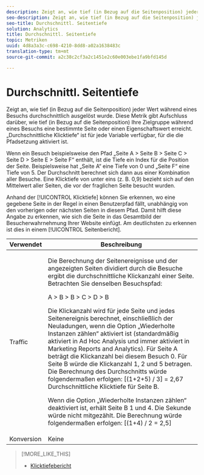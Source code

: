 ```yaml
---
description: Zeigt an, wie tief (in Bezug auf die Seitenposition) jeder Wert während eines Besuchs durchschnittlich ausgelöst wurde. Diese Metrik gibt Aufschluss darüber, wie tief (in Bezug auf die Seitenposition) Ihre Zielgruppe während eines Besuchs eine bestimmte Seite oder einen Eigenschaftswert erreicht. „Durchschnittliche Klicktiefe“ ist für jede Variable verfügbar, für die die Pfadsetzung aktiviert ist.
seo-description: Zeigt an, wie tief (in Bezug auf die Seitenposition) jeder Wert während eines Besuchs durchschnittlich ausgelöst wurde. Diese Metrik gibt Aufschluss darüber, wie tief (in Bezug auf die Seitenposition) Ihre Zielgruppe während eines Besuchs eine bestimmte Seite oder einen Eigenschaftswert erreicht. „Durchschnittliche Seitentiefe“ ist für jede Variable verfügbar, für die die Pfadsetzung aktiviert ist.
seo-title: Durchschnittl. Seitentiefe
solution: Analytics
title: Durchschnittl. Seitentiefe
topic: Metriken
uuid: 4d8a3a3c-c698-4210-8dd8-a02a1638483c
translation-type: tm+mt
source-git-commit: a2c38c2cf3a2c1451e2c60e003ebe1fa9bfd145d

---
```



# Durchschnittl. Seitentiefe

Zeigt an, wie tief (in Bezug auf die Seitenposition) jeder Wert während eines Besuchs durchschnittlich ausgelöst wurde. Diese Metrik gibt Aufschluss darüber, wie tief (in Bezug auf die Seitenposition) Ihre Zielgruppe während eines Besuchs eine bestimmte Seite oder einen Eigenschaftswert erreicht. „Durchschnittliche Klicktiefe“ ist für jede Variable verfügbar, für die die Pfadsetzung aktiviert ist.

Wenn ein Besuch beispielsweise den Pfad „Seite A &gt; Seite B &gt; Seite C &gt; Seite D &gt; Seite E &gt; Seite F“ enthält, ist die Tiefe ein Index für die Position der Seite. Beispielsweise hat „Seite A“ eine Tiefe von 0 und „Seite F“ eine Tiefe von 5. Der Durchschnitt berechnet sich dann aus einer Kombination aller Besuche. Eine Klicktiefe von unter eins (z. B. 0,9) bezieht sich auf den Mittelwert aller Seiten, die vor der fraglichen Seite besucht wurden.

Anhand der [!UICONTROL Klicktiefe] können Sie erkennen, wo eine gegebene Seite in der Regel in einen Benutzerpfad fällt, unabhängig von den vorherigen oder nächsten Seiten in diesem Pfad. Damit hilft diese Angabe zu erkennen, wie sich die Seite in das Gesamtbild der Besucherwahrnehmung Ihrer Website einfügt. Am deutlichsten zu erkennen ist dies in einem [!UICONTROL Seitenbericht].

<table id="table_E92B185A487C40E28C70EA30EDF73A40"> 
 <thead> 
  <tr> 
   <th colname="col1" class="entry"> Verwendet </th> 
   <th colname="col2" class="entry"> Beschreibung </th> 
  </tr> 
 </thead>
 <tbody> 
  <tr> 
   <td colname="col1"> Traffic </td> 
   <td colname="col2"> <p>Die Berechnung der Seitenereignisse und der angezeigten Seiten dividiert durch die Besuche ergibt die durchschnittliche Klickanzahl einer Seite. Betrachten Sie denselben Besuchspfad: </p> <p>A &gt; B &gt; B &gt; C &gt; D &gt; B </p> <p>Die Klickanzahl wird für jede Seite und jedes Seitenereignis berechnet, einschließlich der Neuladungen, wenn die Option „Wiederholte Instanzen zählen“ aktiviert ist (standardmäßig aktiviert in Ad Hoc Analysis und immer aktiviert in Marketing Reports and Analytics). Für Seite A beträgt die Klickanzahl bei diesem Besuch 0. Für Seite B würde die Klickanzahl 1, 2 und 5 betragen. Die Berechnung des Durchschnitts würde folgendermaßen erfolgen: [(1+2+5) / 3] = 2,67 Durchschnittliche Klicktiefe für Seite B. </p> <p>Wenn die Option „Wiederholte Instanzen zählen“ deaktiviert ist, erhält Seite B 1 und 4. Die Sekunde würde nicht mitgezählt. Die Berechnung würde folgendermaßen erfolgen: [(1+4) / 2 = 2,5] </p> </td> 
  </tr> 
  <tr> 
   <td colname="col1"> Konversion </td> 
   <td colname="col2"> Keine </td> 
  </tr> 
 </tbody> 
</table>

>[!MORE_LIKE_THIS]
>
>* [Klicktiefebericht](/help/components/c-variables/dimensionslist/reports-page-depth.md)

